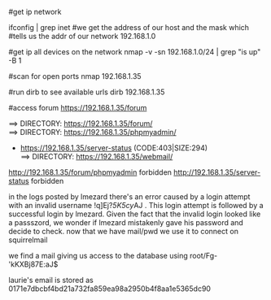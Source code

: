 #get ip network

ifconfig | grep inet #we get the address of our host and the mask which #tells us the addr of our network 192.168.1.0

#get ip all devices on the network
nmap -v -sn 192.168.1.0/24  | grep "is up" -B 1 

#scan for open ports 
nmap 192.168.1.35

#run dirb to see available urls
dirb 192.168.1.35

#access forum 
https://192.168.1.35/forum

==> DIRECTORY: https://192.168.1.35/forum/                                     
==> DIRECTORY: https://192.168.1.35/phpmyadmin/                                
+ https://192.168.1.35/server-status (CODE:403|SIZE:294)                       
==> DIRECTORY: https://192.168.1.35/webmail/  

http://192.168.1.35/forum/phpmyadmin forbidden
http://192.168.1.35/server-status forbidden




in the logs posted by lmezard there's an error caused by a login attempt with an invalid username !q\]Ej?*5K5cy*AJ . This login attempt is followed by a successful login by lmezard. Given the fact that the invalid login looked like a passszord, we wonder if lmezard mistakenly gave his password and decide to check.
now that we have mail/pwd we use it to connect on squirrelmail

we find a mail giving us access to the database using root/Fg-'kKXBj87E:aJ$

laurie's email is stored as 0171e7dbcbf4bd21a732fa859ea98a2950b4f8aa1e5365dc90

